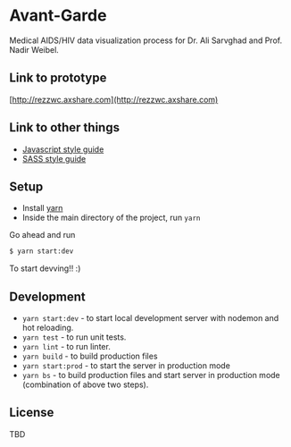 # Avant-Garde

Medical AIDS/HIV data visualization process for Dr. Ali Sarvghad and Prof. Nadir Weibel.

## Link to prototype
[http://rezzwc.axshare.com](http://rezzwc.axshare.com)

## Link to other things
* [Javascript style guide](https://github.com/airbnb/javascript)
* [SASS style guide](https://github.com/airbnb/css)

## Setup

* Install [yarn](https://yarnpkg.com/en/docs/install)
* Inside the main directory of the project, run `yarn`

Go ahead and run
```bash
$ yarn start:dev
```

To start devving!! :)

## Development

* `yarn start:dev` - to start local development server with nodemon and hot reloading.
* `yarn test` - to run unit tests.
* `yarn lint` - to run linter.
* `yarn build` - to build production files
* `yarn start:prod` - to start the server in production mode
* `yarn bs` - to build production files and start server in production mode (combination of above two steps).

## License
TBD
